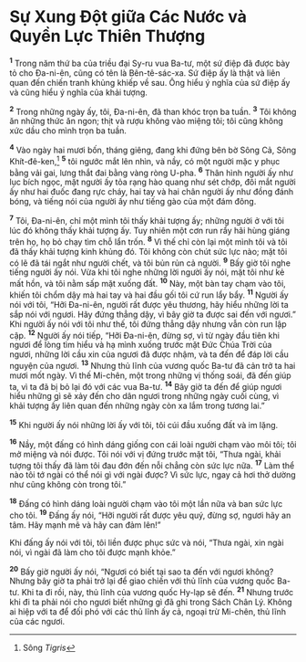 # Sự Xung Ðột giữa Các Nước và Quyền Lực Thiên Thượng
<sup><b>1</b></sup> Trong năm thứ ba của triều đại Sy-ru vua Ba-tư, một sứ điệp đã được bày tỏ cho Ða-ni-ên, cũng có tên là Bên-tê-sác-xa. Sứ điệp ấy là thật và liên quan đến chiến tranh khủng khiếp về sau. Ông hiểu ý nghĩa của sứ điệp ấy và cũng hiểu ý nghĩa của khải tượng.

<sup><b>2</b></sup> Trong những ngày ấy, tôi, Ða-ni-ên, đã than khóc trọn ba tuần. <sup><b>3</b></sup> Tôi không ăn những thức ăn ngon; thịt và rượu không vào miệng tôi; tôi cũng không xức dầu cho mình trọn ba tuần.

<sup><b>4</b></sup> Vào ngày hai mươi bốn, tháng giêng, đang khi đứng bên bờ Sông Cả, Sông Khít-đê-ken,[^1-47989ae9-7e2c-4296-ab57-f23b9819434a] <sup><b>5</b></sup> tôi ngước mắt lên nhìn, và nầy, có một người mặc y phục bằng vải gai, lưng thắt đai bằng vàng ròng U-pha. <sup><b>6</b></sup> Thân hình người ấy như lục bích ngọc, mặt người ấy tỏa rạng hào quang như sét chớp, đôi mắt người ấy như hai đuốc đang rực cháy, hai tay và hai chân người ấy như đồng đánh bóng, và tiếng nói của người ấy như tiếng gào của một đám đông.

<sup><b>7</b></sup> Tôi, Ða-ni-ên, chỉ một mình tôi thấy khải tượng ấy; những người ở với tôi lúc đó không thấy khải tượng ấy. Tuy nhiên một cơn run rẩy hãi hùng giáng trên họ, họ bỏ chạy tìm chỗ lẩn trốn. <sup><b>8</b></sup> Vì thế chỉ còn lại một mình tôi và tôi đã thấy khải tượng kinh khủng đó. Tôi không còn chút sức lực nào; mặt tôi có lẽ đã tái ngắt như người chết, và tôi bủn rủn cả người. <sup><b>9</b></sup> Bấy giờ tôi nghe tiếng người ấy nói. Vừa khi tôi nghe những lời người ấy nói, mặt tôi như kẻ mất hồn, và tôi nằm sấp mặt xuống đất. <sup><b>10</b></sup> Này, một bàn tay chạm vào tôi, khiến tôi chổm dậy mà hai tay và hai đầu gối tôi cứ run lẩy bẩy. <sup><b>11</b></sup> Người ấy nói với tôi, “Hỡi Ða-ni-ên, người rất được yêu thương, hãy hiểu những lời ta sắp nói với ngươi. Hãy đứng thẳng dậy, vì bây giờ ta được sai đến với ngươi.” Khi người ấy nói với tôi như thế, tôi đứng thẳng dậy nhưng vẫn còn run lập cập. <sup><b>12</b></sup> Người ấy nói tiếp, “Hỡi Ða-ni-ên, đừng sợ, vì từ ngày đầu tiên khi ngươi để lòng tìm hiểu và hạ mình xuống trước mặt Ðức Chúa Trời của ngươi, những lời cầu xin của ngươi đã được nhậm, và ta đến để đáp lời cầu nguyện của ngươi. <sup><b>13</b></sup> Nhưng thủ lĩnh của vương quốc Ba-tư đã cản trở ta hai mươi mốt ngày. Vì thế Mi-chên, một trong những vị thống soái, đã đến giúp ta, vì ta đã bị bỏ lại đó với các vua Ba-tư. <sup><b>14</b></sup> Bây giờ ta đến để giúp ngươi hiểu những gì sẽ xảy đến cho dân ngươi trong những ngày cuối cùng, vì khải tượng ấy liên quan đến những ngày còn xa lắm trong tương lai.”

<sup><b>15</b></sup> Khi người ấy nói những lời ấy với tôi, tôi cúi đầu xuống đất và im lặng.

<sup><b>16</b></sup> Nầy, một đấng có hình dáng giống con cái loài người chạm vào môi tôi; tôi mở miệng và nói được. Tôi nói với vị đứng trước mặt tôi, “Thưa ngài, khải tượng tôi thấy đã làm tôi đau đớn đến nỗi chẳng còn sức lực nữa. <sup><b>17</b></sup> Làm thể nào tôi tớ ngài có thể nói gì với ngài được? Vì sức lực, ngay cả hơi thở dường như cũng không còn trong tôi.”

<sup><b>18</b></sup> Ðấng có hình dáng loài người chạm vào tôi một lần nữa và ban sức lực cho tôi. <sup><b>19</b></sup> Ðấng ấy nói, “Hỡi người rất được yêu quý, đừng sợ, ngươi hãy an tâm. Hãy mạnh mẽ và hãy can đảm lên!”

Khi đấng ấy nói với tôi, tôi liền được phục sức và nói, “Thưa ngài, xin ngài nói, vì ngài đã làm cho tôi được mạnh khỏe.”

<sup><b>20</b></sup> Bấy giờ người ấy nói, “Ngươi có biết tại sao ta đến với ngươi không? Nhưng bây giờ ta phải trở lại để giao chiến với thủ lĩnh của vương quốc Ba-tư. Khi ta đi rồi, này, thủ lĩnh của vương quốc Hy-lạp sẽ đến. <sup><b>21</b></sup> Nhưng trước khi đi ta phải nói cho ngươi biết những gì đã ghi trong Sách Chân Lý. Không ai hiệp với ta để đối phó với các thủ lĩnh ấy cả, ngoại trừ Mi-chên, thủ lĩnh của các ngươi.

[^1-47989ae9-7e2c-4296-ab57-f23b9819434a]: Sông *Tigris*